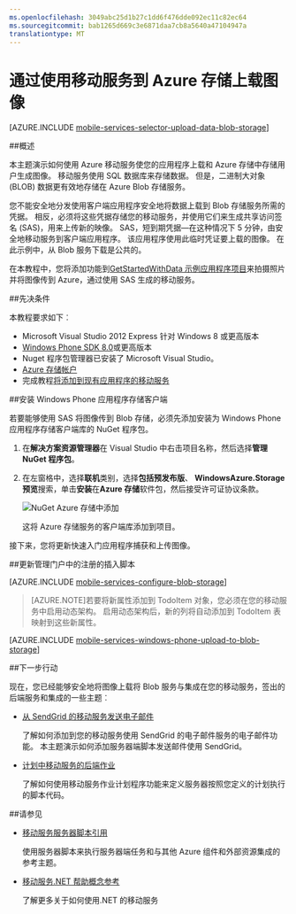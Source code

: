 ```yaml
---
ms.openlocfilehash: 3049abc25d1b27c1dd6f476dde092ec11c82ec64
ms.sourcegitcommit: bab1265d669c3e6871daa7cb8a5640a47104947a
translationtype: MT
---
```

<properties 
    pageTitle="上载图像到 Azure 存储从 Windows Phone Silverlight 应用程序 |Microsoft Azure" 
    description="了解如何使用移动服务上传到 Azure Blob 存储 Windows Phone Silverlight 应用程序中的图像。" 
    documentationCenter="windows" 
    authors="ggailey777" 
    services="mobile-services" 
    manager="dwrede" 
    editor=""/>

<tags 
    ms.service="mobile-services" 
    ms.workload="mobile" 
    ms.tgt_pltfrm="mobile-windows-phone" 
    ms.devlang="dotnet" 
    ms.topic="article" 
    ms.date="07/21/2015" 
    ms.author="glenga"/>

# 通过使用移动服务到 Azure 存储上载图像

[AZURE.INCLUDE [mobile-services-selector-upload-data-blob-storage](../../includes/mobile-services-selector-upload-data-blob-storage.md)]

##概述

本主题演示如何使用 Azure 移动服务使您的应用程序上载和 Azure 存储中存储用户生成图像。 移动服务使用 SQL 数据库来存储数据。 但是，二进制大对象 (BLOB) 数据更有效地存储在 Azure Blob 存储服务。 

您不能安全地分发使用客户端应用程序安全地将数据上载到 Blob 存储服务所需的凭据。 相反，必须将这些凭据存储您的移动服务，并使用它们来生成共享访问签名 (SAS)，用来上传新的映像。 SAS，短到期凭据&mdash;在这种情况下 5 分钟，由安全地移动服务到客户端应用程序。 该应用程序使用此临时凭证要上载的图像。 在此示例中，从 Blob 服务下载是公共的。

在本教程中，您将添加功能到[GetStartedWithData 示例应用程序项目](mobile-services-windows-phone-get-started-data.md)来拍摄照片并将图像传到 Azure，通过使用 SAS 生成的移动服务。 


##先决条件

本教程要求如下︰

+ Microsoft Visual Studio 2012 Express 针对 Windows 8 或更高版本
+ [Windows Phone SDK 8.0]或更高版本
+ Nuget 程序包管理器已安装了 Microsoft Visual Studio。
+ [Azure 存储帐户][如何创建存储帐户。]
+ 完成教程[将添加到现有应用程序的移动服务](mobile-services-windows-phone-get-started-data.md)  


##安装 Windows Phone 应用程序存储客户端

若要能够使用 SAS 将图像传到 Blob 存储，必须先添加安装为 Windows Phone 应用程序存储客户端库的 NuGet 程序包。

1. 在**解决方案资源管理器**在 Visual Studio 中右击项目名称，然后选择**管理 NuGet 程序包**。

2. 在左窗格中，选择**联机**类别，选择**包括预发布版**、 **WindowsAzure.Storage 预览**搜索，单击**安装**在**Azure 存储**软件包，然后接受许可证协议条款。 

    ![NuGet Azure 存储中添加](./media/mobile-services-windows-phone-upload-data-blob-storage/mobile-add-storage-nuget-package-dotnet.png)

    这将 Azure 存储服务的客户端库添加到项目。

接下来，您将更新快速入门应用程序捕获和上传图像。

##更新管理门户中的注册的插入脚本


[AZURE.INCLUDE [mobile-services-configure-blob-storage](../../includes/mobile-services-configure-blob-storage.md)]

>[AZURE.NOTE]若要将新属性添加到 TodoItem 对象，您必须在您的移动服务中启用动态架构。 启用动态架构后，新的列将自动添加到 TodoItem 表映射到这些新属性。

[AZURE.INCLUDE [mobile-services-windows-phone-upload-to-blob-storage](../../includes/mobile-services-windows-phone-upload-to-blob-storage.md)]


##下一步行动

现在，您已经能够安全地将图像上载将 Blob 服务与集成在您的移动服务，签出的后端服务和集成的一些主题︰

+ [从 SendGrid 的移动服务发送电子邮件]
 
  了解如何添加到您的移动服务使用 SendGrid 的电子邮件服务的电子邮件功能。 本主题演示如何添加服务器端脚本发送邮件使用 SendGrid。

+ [计划中移动服务的后端作业]

  了解如何使用移动服务作业计划程序功能来定义服务器按照您定义的计划执行的脚本代码。

##请参见

+ [移动服务服务器脚本引用]

  使用服务器脚本来执行服务器端任务和与其他 Azure 组件和外部资源集成的参考主题。
 
+ [移动服务.NET 帮助概念参考]

  了解更多关于如何使用.NET 的移动服务
  
<!-- Images. -->

<!-- URLs. -->
[从 SendGrid 的移动服务发送电子邮件]: store-sendgrid-mobile-services-send-email-scripts.md
[计划中移动服务的后端作业]: mobile-services-schedule-recurring-tasks.md
[移动服务服务器脚本引用]: mobile-services-how-to-use-server-scripts.md
[开始使用移动服务]: ../mobile-services-windows-phone-get-started.md

[Azure 的管理门户]: https://manage.windowsazure.com/
[如何创建存储帐户。]: ../storage-create-storage-account.md
[Azure 存储客户端库，用于存储应用程序]: http://go.microsoft.com/fwlink/p/?LinkId=276866 
[移动服务.NET 帮助概念参考]: mobile-services-windows-dotnet-how-to-use-client-library.md
[Windows Phone SDK 8.0]: http://www.microsoft.com/download/details.aspx?id=35471


 